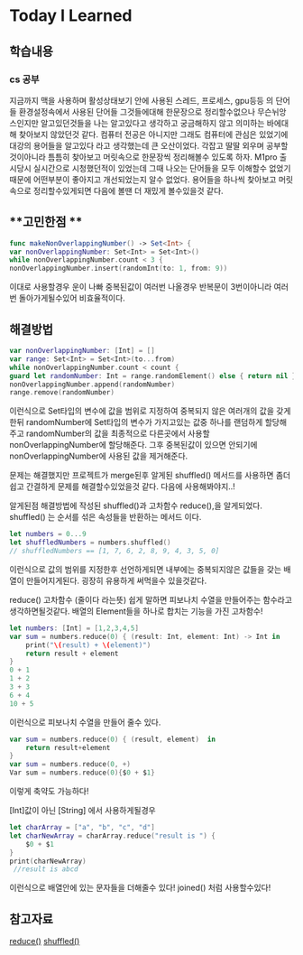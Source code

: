 # Today I Learned

## **학습내용**

### **cs 공부**
지금까지 맥을 사용하며 활성상태보기 안에 사용된 스레드, 프로세스, gpu등등 의 단어들 환경설정속에서 사용된 단어들
그것들에대해 한문장으로 정리할수없으나 무슨뉘앙스인지만 알고있던것들을 나는 알고있다고 생각하고 궁금해하지 않고 
의미하는 바에대해 찾아보지 않았던것 같다. 컴퓨터 전공은 아니지만 그래도 컴퓨터에 관심은 있었기에 대강의 용어들을 알고있다 라고 생각했는데 큰 오산이었다. 각잡고 딸딸 외우며 공부할것이아니라 틈틈히 찾아보고 머릿속으로 한문장씩 정리해볼수 있도록 하자.
M1pro 출시당시 실시간으로 시청했던적이 있었는데 그때 나오는 단어들을 모두 이해할수 없었기 때문에 어떤부분이 좋아지고 개선되었는지 알수 없었다. 용어들을 하나씩 찾아보고 머릿속으로 정리할수있게되면 다음에 볼땐 더 재밌게 볼수있을것 같다.

## **고민한점 **
```swift
func makeNonOverlappingNumber() -> Set<Int> {
var nonOverlappingNumber: Set<Int> = Set<Int>()
while nonOverlappingNumber.count < 3 {
nonOverlappingNumber.insert(randomInt(to: 1, from: 9))
```
이대로 사용할경우 운이 나빠 중복된값이 여러번 나올경우 반복문이 3번이아니라 여러번 돌아가게될수있어 비효율적이다.

## **해결방법**
```swift
var nonOverlappingNumber: [Int] = []
var range: Set<Int> = Set<Int>(to...from)
while nonOverlappingNumber.count < count {
guard let randomNumber: Int = range.randomElement() else { return nil }
nonOverlappingNumber.append(randomNumber)
range.remove(randomNumber)
```
이런식으로 Set타입의 변수에 값을 범위로 지정하여 중복되지 않은 여러개의 값을 갖게 한뒤
randomNumber에 Set타입의 변수가 가지고있는 값중 하나를 랜덤하게 할당해주고
randomNumber의 값을 최종적으로 다른곳에서 사용할 nonOverlappingNumber에 할당해준다.
그후 중복된값이 있으면 안되기에 nonOverlappingNumber에 사용된 값을 제거해준다.

문제는 해결했지만 프로젝트가 merge된후 알게된 shuffled() 메서드를 사용하면
좀더 쉽고 간결하게 문제를 해결할수있었을것 같다.
다음에 사용해봐야지..!

알게된점
해결방법에 작성된 shuffled()과 고차함수 reduce(),을 알게되었다.
shuffled() 는 순서를 섞은 속성들을 반환하는 메서드 이다.
```swift
let numbers = 0...9
let shuffledNumbers = numbers.shuffled()
// shuffledNumbers == [1, 7, 6, 2, 8, 9, 4, 3, 5, 0]
```
이런식으로 값의 범위를 지정한후 선언하게되면
 내부에는 중복되지않은 값들을 갖는 배열이 만들어지게된다.
 굉장히 유용하게 써먹을수 있을것같다.

reduce() 고차함수 (줄이다 라는뜻)
쉽게 말하면 피보나치 수열을 만들어주는 함수라고 생각하면될것같다.
배열의 Element들을  하나로 합치는 기능을 가진 고차함수!
```swift
let numbers: [Int] = [1,2,3,4,5]
var sum = numbers.reduce(0) { (result: Int, element: Int) -> Int in
    print("\(result) + \(element)")
    return result + element
}
0 + 1
1 + 2
3 + 3
6 + 4
10 + 5
```
이런식으로 피보나치 수열을 만들어 줄수 있다.
```swift
var sum = numbers.reduce(0) { (result, element)  in
    return result+element
}
var sum = numbers.reduce(0, +)
Var sum = numbers.reduce(0){$0 + $1}
```
이렇게 축약도 가능하다!

[Int]값이 아닌 [String] 에서 사용하게될경우
```swift
let charArray = ["a", "b", "c", "d"]
let charNewArray = charArray.reduce("result is ") {
    $0 + $1
}
print(charNewArray)
 //result is abcd
``` 
이런식으로 배열안에 있는 문자들을 더해줄수 있다!
joined() 처럼 사용할수있다!

## **참고자료**
[reduce()](https://developer.apple.com/documentation/swift/array/2298686-reduce)
[shuffled()](https://developer.apple.com/documentation/swift/array/2994757-shuffled)

